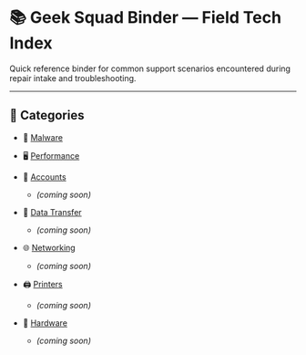 # 📚 Geek Squad Binder — Field Tech Index

Quick reference binder for common support scenarios encountered during repair intake and troubleshooting.

---

## 📂 Categories

- 🦠 [Malware](./malware/)

- 🖥️ [Performance](./performance/)

- 🔐 [Accounts](./accounts/)
  - *(coming soon)*

- 💾 [Data Transfer](./data/)
  - *(coming soon)*

- 🌐 [Networking](./networking/)
  - *(coming soon)*

- 🖨️ [Printers](./printers/)
  - *(coming soon)*

- 🧱 [Hardware](./hardware/)
  - *(coming soon)*
